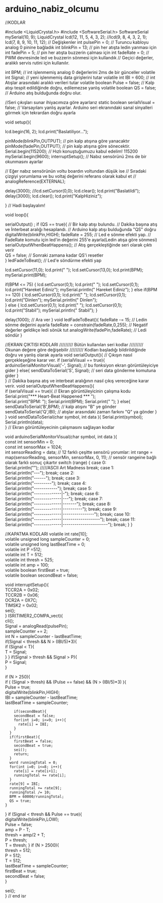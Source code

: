 # arduino_nabiz_olcumu



//KODLAR

#include <LiquidCrystal.h>
#include <SoftwareSerial.h>
SoftwareSerial mySerial(10, 9);
LiquidCrystal lcd(12, 11, 5, 4, 3, 2);  //lcd(9, 8, 4, 3, 2, 1); lcd(7, 8, 9, 10, 11, 12);
//  Değişkenler
int pulsePin = 0;                 // Turuncu kabloyu analog 0 pinine bağladık
int blinkPin = 13;                // pin her atışta ledin yanması için
int fadePin = 5;                  // pin her atışta buzzerin çalması için
int fadeRate = 0;                 // PWM devresinde led ve buzzerin sönmesi için kullandık
// Geçici değerler, aralıklı servis rutini için kullanılır.


int BPM;                   // int işlenmemiş analog 0 değerlerini 2ms de bir günceller
volatile int Signal;                // yeni işlenmemiş data girişlerini tutar
volatile int IBI = 600;             // int Atışlar arasındaki aralıklı verileri tutar
volatile boolean Pulse = false;     // Kalp atışı tespit edildiğinde doğru, edilemezse yanlış
volatile boolean QS = false;        // Arduino atış bulduğunda doğru olur.


//Seri çıkışları sunar ihiyacımıza göre ayarlarız
static boolean serialVisual = false;   // Varsayılanı yanlış ayarlar. Arduino seri ekranındaki sanal sinyalleri görmek için tekrardan doğru ayarla

void setup(){
  
  lcd.begin(16, 2);
  lcd.print("Baslatiliyor...");

  
  pinMode(blinkPin,OUTPUT);         // pin kalp atışına göre yanacaktır
  pinMode(fadePin,OUTPUT);          // pin kalp atışına göre sönecektir.
  Serial.begin(115200);             // Hızlı konuştuğumuzu kabul edelim! 115200
  mySerial.begin(9600);
  interruptSetup();                 // Nabız sensörünü 2ms de bir okunmasını ayarlar
  
   // Eğer nabız sensörünün voltu boardın voltundan düşük ise
   // Sıradaki çizgiyi yorumlama ve bu voltaj değerini referans olarak kabul et
  //   analogReference(EXTERNAL);  
 
  delay(3000);
  //lcd.setCursor(0,0);
  lcd.clear();
  lcd.print("Baslatildi");
  delay(3000);
  lcd.clear();
  lcd.print("KalpHiziniz");
  
}
//  Hadi başlayalım!


void loop(){
  
 
  serialOutput() ;
  if (QS == true){     // Bir kalp atışı bulundu.
                       // Dakika başına atış ve İnterbeat aralığı hesaplandı.
                       // Arduino kalp atışı bulduğunda "QS" doğru
        digitalWrite(blinkPin,HIGH);
        fadeRate = 255;         // Led e sönme efekti yap.
                                // FadeRate komutu için led'in değerini 255'e ayarla(Ledin atışa göre sönmesi)
        serialOutputWhenBeatHappens();   // Atış gerçekleştiğinde seri olarak çıktı verir     
        QS = false;                      // Sonraki zamana kadar QS'i resetler  
  } 
  ledFadeToBeat();                      // Led'e söndürme efekti yap 


  lcd.setCursor(11,0);
  lcd.print("   ");
  lcd.setCursor(13,0);
  lcd.print(BPM);
  mySerial.print(BPM);
  
  if(BPM <= 75)
  {
      lcd.setCursor(0,1);
      lcd.print("                ");
      lcd.setCursor(0,1);
      lcd.print("Hareket Ediniz");
      mySerial.println("         Hareket Ediniz");
  }
  else if(BPM >= 120)
  {
      lcd.setCursor(0,1);
      lcd.print("                ");
      lcd.setCursor(0,1);
      lcd.print("Dinlen");
      mySerial.println("          Dinlen");      
  }
  else
  {
      lcd.setCursor(0,1);
      lcd.print("                ");
      lcd.setCursor(0,1);
      lcd.print("Stabil");
      mySerial.println("           Stabil");
  }
  
  delay(1000);                             //  Ara ver
}
void ledFadeToBeat(){
    fadeRate -= 15;                         //  Ledin sönme değerini ayarla
    fadeRate = constrain(fadeRate,0,255);   //  Negatif değerler geldikçe ledi sönük tut
    analogWrite(fadePin,fadeRate);          //  Ledi söndür
  }


//EKRAN ÇIKTISI KODLARI
/////////  Bütün kullanılan seri kodlar
/////////  Okunan değere göre değişebilir
/////////  Kodları başladığı bildirildiğinde doğru ve yanlış olarak ayarla
void serialOutput(){   // Çıkışın nasıl gerçekleşeğine karar ver. 
 if (serialVisual == true){  
     arduinoSerialMonitorVisual('-', Signal);   // bu fonksiyon ekran görüntüleyiciye gider
 } else{
      sendDataToSerial('S', Signal);     // seri data gönderme komutuna gider
 }        
}
//  Dakika başına atış ve interbeat aralığının nasıl çıkış vereceğine karar verir.
void serialOutputWhenBeatHappens(){    
 if (serialVisual == true){            //  Ekran görüntüleyicinin çalışma kodu
    Serial.print("*** Heart-Beat Happened *** ");  
    Serial.print("BPM: ");
    Serial.print(BPM);
    Serial.print("  ");
 } else{
        sendDataToSerial('B',BPM);   // kalp atışını "B" ye gönder
        sendDataToSerial('Q',IBI);   // atışlar arasındaki zaman farkını "Q" ya gönder
 }   
}
void sendDataToSerial(char symbol, int data ){
    Serial.print(symbol);
    Serial.println(data);                
  }
//  Ekran görüntüleyecinin çalışmasını sağlayan kodlar


void arduinoSerialMonitorVisual(char symbol, int data ){    
  const int sensorMin = 0;      
const int sensorMax = 1024;    
  int sensorReading = data;
  // 12 farklı çeşitte sensörü yorumlar:
  int range = map(sensorReading, sensorMin, sensorMax, 0, 11);
  // sensör rangeine bağlı olarak farklı sonuç çıkartır
  switch (range) {
  case 0:     
    Serial.println("");     /////ASCII Art Madness
    break;
  case 1:   
    Serial.println("---");
    break;
  case 2:    
    Serial.println("------");
    break;
  case 3:    
    Serial.println("---------");
    break;
  case 4:   
    Serial.println("------------");
    break;
  case 5:   
    Serial.println("--------------|-");
    break;
  case 6:   
    Serial.println("--------------|---");
    break;
  case 7:   
    Serial.println("--------------|-------");
    break;
  case 8:  
    Serial.println("--------------|----------");
    break;
  case 9:    
    Serial.println("--------------|----------------");
    break;
  case 10:   
    Serial.println("--------------|-------------------");
    break;
  case 11:   
    Serial.println("--------------|-----------------------");
    break;
  } 
}



//KAPATMA KODLARI
volatile int rate[10];                    
volatile unsigned long sampleCounter = 0;         
volatile unsigned long lastBeatTime = 0;           
volatile int P =512;                      
volatile int T = 512;                     
volatile int thresh = 525;                
volatile int amp = 100;                  
volatile boolean firstBeat = true;        
volatile boolean secondBeat = false;   


   
void interruptSetup(){     
  TCCR2A = 0x02;     
  TCCR2B = 0x06;    
  OCR2A = 0X7C;      
  TIMSK2 = 0x02;     
  sei();                   
} 
ISR(TIMER2_COMPA_vect){                         
  cli();                                      
  Signal = analogRead(pulsePin);             
  sampleCounter += 2;                         
  int N = sampleCounter - lastBeatTime;       
  if(Signal < thresh && N > (IBI/5)*3){       
    if (Signal < T){                       
      T = Signal;                         
    }
  }
  if(Signal > thresh && Signal > P){          
    P = Signal;                            
  }              

                          
  if (N > 250){                                   
    if ( (Signal > thresh) && (Pulse == false) && (N > (IBI/5)*3) ){        
      Pulse = true;                              
      digitalWrite(blinkPin,HIGH);                
      IBI = sampleCounter - lastBeatTime;         
      lastBeatTime = sampleCounter;               
      
        if(secondBeat){                       
        secondBeat = false;                  
        for(int i=0; i<=9; i++){             
          rate[i] = IBI;                      
        }
      }
      if(firstBeat){                         
        firstBeat = false;                  
        secondBeat = true;                   
        sei();                               
        return;                              
      }   
      word runningTotal = 0;                    
      for(int i=0; i<=8; i++){                
        rate[i] = rate[i+1];                   
        runningTotal += rate[i];              
      }
      rate[9] = IBI;                          
      runningTotal += rate[9];                
      runningTotal /= 10;                      
      BPM = 60000/runningTotal;               
      QS = true;                              
    }                       
  }
  if (Signal < thresh && Pulse == true){   
    digitalWrite(blinkPin,LOW);            
    Pulse = false;                         
    amp = P - T;                           
    thresh = amp/2 + T;                   
    P = thresh;                           
    T = thresh;
  }
  if (N > 2500){                           
    thresh = 512;                          
    P = 512;                              
    T = 512;                               
    lastBeatTime = sampleCounter;                
    firstBeat = true;                      
    secondBeat = false;                    
  }

  sei();                                   
}
// end isr 
